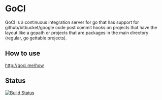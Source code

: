 # GoCI

GoCI is a continuous integration server for go that has support for
github/bitbucket/google code post commit hooks on projects that have
the layout like a gopath or projects that are packages in the main directory
(regular, go gettable projects).

## How to use

http://goci.me/how

## Status

[![Build Status](https://goci.herokuapp.com/project/image/github.com/zeebo/goci)](http://goci.me/project/github.com/zeebo/goci)
